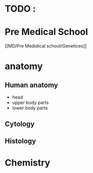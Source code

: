 # TODO : 

# Pre Medical School 
[[MD/Pre Medidical school/Genetices]]

# anatomy 

## Human anatomy
- head 
- upper body parts  
- lower body parts 
## Cytology 
## Histology 

# Chemistry 

